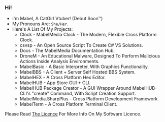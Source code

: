 ### Hi!

- I'm Mabel, A CatGirl Vtuber! (Debut Soon™)
- My Pronouns Are: `She/Her`.
- Here's A List Of My Projects:
  - Clock - MabelMedia Clock - The Modern, Flexible Cross Platform Clock.
  - csvsp - An Open Source Script To Create C# VS Solutions.
  - Docs - The MabelMedia Documentation Hub.
  - DroneM - An Educational Malware, Designed To Perform Malicious Actions Inside Analysis Environments.
  - MabelBasic - A Basic Interpreter, With Graphics Functionality.
  - MabelBBS - A Client + Server Self Hosted BBS System.
  - MabelHEX - A Cross Platform Hex Editor.
  - MabelHUB - App Store GUI + CLI.
  - MabelHUB Package Creator - A GUI Wrapper Around MabelHUB-CLI's "create" Command, With Script Creation Support.
  - MabelMedia.SharpPlus - Cross Platform Development Framework.
  - MabelTerm - A Cross Platform Terminal Client.

Please Read <a href="https://github.com/MabelMedia-LLC/MCSPSL/">The Licence</a> For More Info On My Software Licence.

